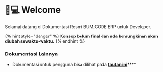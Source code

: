 # 👨💻 Welcome

Selamat datang di Dokumentasi Resmi BUM;CODE ERP untuk Developer.

{% hint style="danger" %}
**Konsep belum final dan ada kemungkinan akan diubah sewaktu-waktu.**
{% endhint %}

### Dokumentasi Lainnya&#x20;

* Dokumentasi untuk pengguna bisa dilihat pada [**tautan ini**](https://app.gitbook.com/s/vorDoHLQm3DAslhsyoNw/)****
